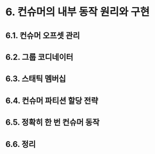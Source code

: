# 6. 컨슈머의 내부 동작 원리와 구현

## 6.1. 컨슈머 오프셋 관리
## 6.2. 그룹 코디네이터
## 6.3. 스태틱 멤버십
## 6.4. 컨슈머 파티션 할당 전략
## 6.5. 정확히 한 번 컨슈머 동작
## 6.6. 정리
